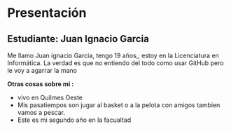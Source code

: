 # Presentación

## Estudiante: Juan Ignacio Garcia

Me llamo Juan ignacio Garcia, tengo 19 años,, estoy en la Licenciatura en Informática. La verdad es que no entiendo del todo como usar GitHub pero le voy a agarrar la mano  

**Otras cosas sobre mi  :**

- vivo en Quilmes Oeste
- Mis pasatiempos son jugar al basket o a la pelota con amigos tambien vamos a pescar. 
- Este es mi segundo año en la facualtad 
